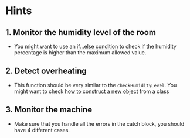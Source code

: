 # Hints

## 1. Monitor the humidity level of the room

- You might want to use an [if...else condition][if-else-condition] to check if the humidity percentage is higher than the maximum allowed value.

## 2. Detect overheating

- This function should be very similar to the `checkHumidityLevel`. You might want to check [how to construct a new object][class-constructor] from a class

## 3. Monitor the machine

- Make sure that you handle all the errors in the catch block, you should have 4 different cases.

[if-else-condition]: https://developer.mozilla.org/en-US/docs/Web/JavaScript/Reference/Statements/if...else
[class-constructor]: https://developer.mozilla.org/en-US/docs/Web/JavaScript/Reference/Classes/constructor
